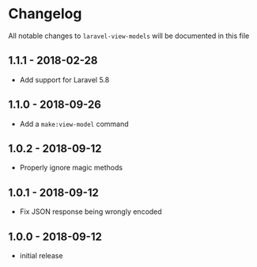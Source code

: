 # Changelog

All notable changes to `laravel-view-models` will be documented in this file

## 1.1.1 - 2018-02-28

- Add support for Laravel 5.8

## 1.1.0 - 2018-09-26

- Add a `make:view-model` command

## 1.0.2 - 2018-09-12

- Properly ignore magic methods

## 1.0.1 - 2018-09-12

- Fix JSON response being wrongly encoded

## 1.0.0 - 2018-09-12

- initial release
